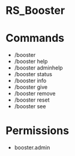 # RS_Booster

# Commands

- /booster
- /booster help
- /booster adminhelp
- /booster status
- /booster info
- /booster give
- /booster remove
- /booster reset
- /booster see

# Permissions

- booster.admin
